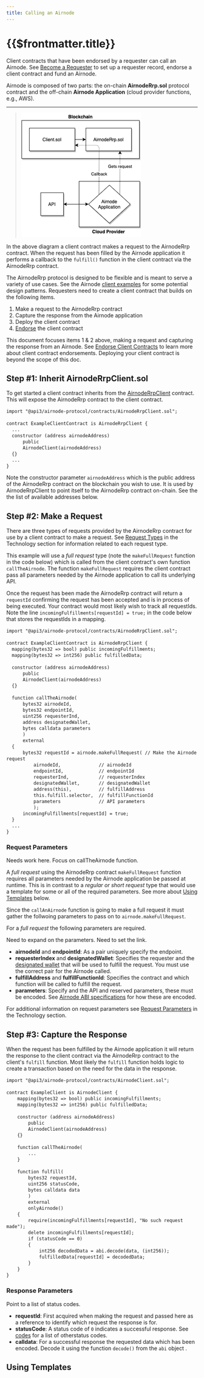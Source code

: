 ```yaml
---
title: Calling an Airnode
---
```


# {{$frontmatter.title}}

<TocHeader />
<TOC class="table-of-contents" :include-level="[2,3]" />


Client contracts that have been endorsed by a requester can call an Airnode. See [Become a Requester](become-a-requester.md) to set up a requester record, endorse a client contract and fund an Airnode.

Airnode is composed of two parts: the on-chain **AirnodeRrp.sol** protocol contract and the off-chain **Airnode Application** (cloud provider functions, e.g., AWS).

---
  >![call](../assets/images/call-an-airnode.png)

  In the above diagram a client contract makes a request to the AirnodeRrp contract. When the request has been filled by the Airnode application it performs a  callback to the  `fulfill()` function in the client contract via the AirnodeRrp contract.

The AirnodeRrp protocol is designed to be flexible and is meant to serve a variety of use cases. See the Airnode [client examples](https://github.com/api3dao/airnode-starter/blob/main/contracts/ExampleClient.sol) for some potential design patterns. Requesters need to create a client contract that builds on the following items.

1. Make a request to the AirnodeRrp contract
2. Capture the response from the Airnode application
3. Deploy the client contract
4. [Endorse](become-a-requester.md#part-2-endorse-client-contracts) the client contract

This document focuses items 1 & 2 above, making a request and capturing the response from an Airnode. See [Endorse Client Contracts](become-a-requester.md#part-2-endorse-client-contracts) to learn more about client contract endorsements. Deploying your client contract is beyond the scope of this doc.

## Step #1: Inherit AirnodeRrpClient.sol

To get started a client contract inherits from the [AirnodeRrpClient](https://github.com/api3dao/airnode/blob/master/packages/protocol/contracts/AirnodeRrpClient.sol) contract. This will expose the AirnodeRrp contract to the client contract.

```solidity
import "@api3/airnode-protocol/contracts/AirnodeRrpClient.sol";

contract ExampleClientContract is AirnodeRrpClient {
  ...
  constructor (address airnodeAddress)
      public
      AirnodeClient(airnodeAddress)
  {}
  ...
}
```
Note the constructor parameter `airnodeAddress` which is the public address of the AirnodeRrp contract on the blockchain you wish to use. It is used by AirnodeRrpClient to point itself to the AirnodeRrp contract on-chain. See the the list of available addresses below.

> <ChainsSupported :version="'0.1.0'" />


## Step #2: Make a Request

There are three types of requests provided by the AirnodeRrp contract for use by a client contract to make a request. See [Request Types](../reference/protocols/request-response/request.html#request-types) in the Technology section for information related to each request type. 

This example will use a _full request_ type (note the `makeFullRequest` function in the code below) which is called from the client contract's own function `callTheAirnode`. The function `makeFullRequest` requires the client contract pass all parameters needed by the Airnode application to call its underlying API.

Once the request has been made the AirnodeRrp contract will return a `requestId` confirming the request has been accepted and is in process of being executed. Your contract would most likely wish to track all requestIds. Note the line `incomingFulfillments[requestId] = true;` in the code below that stores the requestIds in a mapping.

```solidity
import "@api3/airnode-protocol/contracts/AirnodeRrpClient.sol";

contract ExampleClientContract is AirnodeRrpClient {
  mapping(bytes32 => bool) public incomingFulfillments;
  mapping(bytes32 => int256) public fulfilledData;

  constructor (address airnodeAddress)
      public
      AirnodeClient(airnodeAddress)
  {}

  function callTheAirnode(
      bytes32 airnodeId,
      bytes32 endpointId,
      uint256 requesterInd,
      address designatedWallet,
      bytes calldata parameters
      )
      external
  {
      bytes32 requestId = airnode.makeFullRequest( // Make the Airnode request 
          airnodeId,              // airnodeId
          endpointId,             // endpointId
          requesterInd,           // requesterIndex
          designatedWallet,       // designatedWallet
          address(this),          // fulfillAddress
          this.fulfill.selector,  // fulfillFunctionId
          parameters              // API parameters
          );
      incomingFulfillments[requestId] = true;
  }
  ...
}
```

### Request Parameters

<Todo>

Needs work here. Focus on callTheAirnode function.

</Todo>

A _full request_ using the AirnodeRrp contract `makeFullRequest` function requires all parameters needed by the Airnode application be passed at runtime. This is in contrast to a _regular or short request_ type that would use a template for some or all of the required parameters. See more about [Using Templates](call-an-airnode.md#using-templates) below.

Since the `callAnAirnode` function is going to make a full request it must gather the follwoing parameters to pass on to `airnode.makeFullRequest`.

For a _full request_ the following parameters are required.

<Todo>

Need to expand on the parameters. Need to set the link.

</Todo>

- **airnodeId** and **endpointId**: As a pair uniquely specify the endpoint.
- **requesterIndex** and **designatedWallet**: Specifies the requester and the [designated wallet](become-a-requester.md#part-3-funding-airnodes) that will be used to fulfill the request. You must use the correct pair for the Airnode called.
- **fulfillAddress** and **fulfillFunctionId**: Specifies the contract and which function will be called to fulfill the request.
- **parameters**: Specify and the API and reserved parameters, these must be encoded. See [Airnode ABI specifications]() for how these are encoded.

For additional information on request parameters see [Request Parameters](../reference/protocols/request-response/request.html#request-parameters) in the Technology section.

## Step #3: Capture the Response

When the request has been fulfilled by the Airnode application it will return the response to the client contract via the AirnodeRrp contract to the client's `fulfill` function. Most likely the `fulfill` function holds logic to create a transaction based on the need for the data in the response.

```solidity
import "@api3/airnode-protocol/contracts/AirnodeClient.sol";

contract ExampleClient is AirnodeClient {
    mapping(bytes32 => bool) public incomingFulfillments;
    mapping(bytes32 => int256) public fulfilledData;

    constructor (address airnodeAddress)
        public
        AirnodeClient(airnodeAddress)
    {}

    function callTheAirnode(
        ...
    }

    function fulfill(
        bytes32 requestId,
        uint256 statusCode,
        bytes calldata data
        )
        external
        onlyAirnode()
    {
        require(incomingFulfillments[requestId], "No such request made");
        delete incomingFulfillments[requestId];
        if (statusCode == 0)
        {
            int256 decodedData = abi.decode(data, (int256));
            fulfilledData[requestId] = decodedData;
        }
    }
}
```

### Response Parameters

<Todo>

Point to a list of status codes.

</Todo>

- **requestId**: First acquired when making the request and passed here as a reference to identify which request the response is for.
- **statusCode**: A status code of `0` indicates a successful response. See [codes]() for a list of otherstatus codes.
- **calldata**: For a successful response the requested data which has been encoded. Decode it using the function `decode()` from the `abi` object .


## Using Templates


